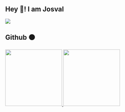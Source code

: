 
<h2>Hey 👋! I am Josval</h2>

![](https://better-github-skills.deno.dev/api/josvaal?techs=ts,react,java,spring)

<h2>
	Github ⚫
</h2>
  
<a href="https://github.com/josvaal">
  <img height="180em" src="https://github-readme-stats.vercel.app/api?username=josvaal&show_icons=true&theme=omni&count_private=true"/>
  <img height="180em" src="https://github-readme-stats-eight-theta.vercel.app/api/top-langs/?username=josvaal&layout=compact&langs_count=8&show_icons=true&theme=omni&count_private=true"/>
</a>
  
